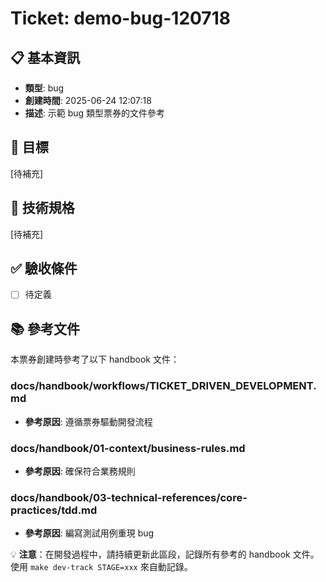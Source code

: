 # Ticket: demo-bug-120718

## 📋 基本資訊
- **類型**: bug
- **創建時間**: 2025-06-24 12:07:18
- **描述**: 示範 bug 類型票券的文件參考

## 🎯 目標
[待補充]

## 📐 技術規格
[待補充]

## ✅ 驗收條件
- [ ] 待定義

## 📚 參考文件

本票券創建時參考了以下 handbook 文件：

### docs/handbook/workflows/TICKET_DRIVEN_DEVELOPMENT.md
- **參考原因**: 遵循票券驅動開發流程

### docs/handbook/01-context/business-rules.md
- **參考原因**: 確保符合業務規則

### docs/handbook/03-technical-references/core-practices/tdd.md
- **參考原因**: 編寫測試用例重現 bug


💡 **注意**：在開發過程中，請持續更新此區段，記錄所有參考的 handbook 文件。
使用 `make dev-track STAGE=xxx` 來自動記錄。
